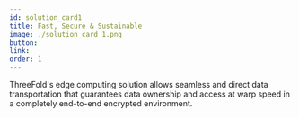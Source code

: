 ```yaml
---
id: solution_card1
title: Fast, Secure & Sustainable
image: ./solution_card_1.png
button:
link:
order: 1
---
```


ThreeFold's edge computing solution allows seamless and direct data transportation that guarantees data ownership and access at warp speed in a completely end-to-end encrypted environment.
